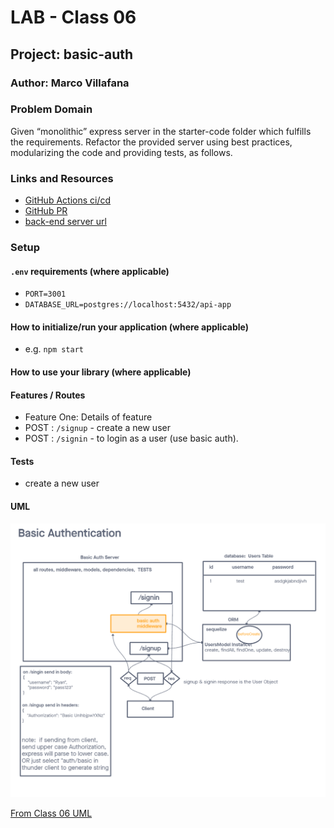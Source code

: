 # LAB - Class 06

## Project: basic-auth

### Author: Marco Villafana

### Problem Domain  

Given “monolithic” express server in the starter-code folder which fulfills the requirements. Refactor the provided server using best practices, modularizing the code and providing tests, as follows.

### Links and Resources

- [GitHub Actions ci/cd](https://github.com/villafanam/basic-auth/actions)
- [GitHub PR](https://github.com/villafanam/basic-auth/pull/1)
- [back-end server url](https://basic-auth-ylbf.onrender.com)


### Setup

#### `.env` requirements (where applicable)

- `PORT=3001`
- `DATABASE_URL=postgres://localhost:5432/api-app`

#### How to initialize/run your application (where applicable)

- e.g. `npm start`

#### How to use your library (where applicable)

#### Features / Routes

- Feature One: Details of feature
- POST : `/signup` - create a new user
- POST : `/signin` - to login as a user (use basic auth).

#### Tests

- create a new user

#### UML

![Lab 06 UML](/assets/lab06_uml.png)

[From Class 06 UML](https://projects.invisionapp.com/freehand/document/QWqOYAP19)